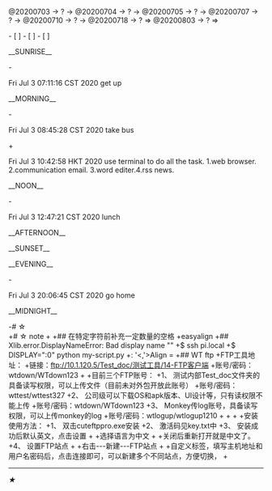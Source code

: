 <link rel="stylesheet"  type="text/css" href="s-activity.css"/>
<p class="todo">@20200703 → ? → @20200704 → ? → @20200705 → ? → @20200707 → ? → @20200710 → ? → @20200718 → ? ⇒ @20200803 → ? ⇒ </p>
- [ ]    
- [ ]    
- [ ]    
 <p class="tb">__SUNRISE__</p>
-<p class="ac">Fri Jul  3 07:11:16 CST 2020 get up</p>
 <p class="tb">__MORNING__</p>
-<p class="ac">Fri Jul  3 08:45:28 CST 2020 take bus</p>
+<p class="id">Fri Jul  3 10:42:58 HKT 2020 use terminal to do all the task. 1.web browser. 2.communication email. 3.word editer.4.rss news.</p>
 <p class="tb">__NOON__</p>
-<p class="ac">Fri Jul  3 12:47:21 CST 2020 lunch</p>
 <p class="tb">__AFTERNOON__</p>
 <p class="tb">__SUNSET__</p>
 <p class="tb">__EVENING__</p>
-<p class="ac">Fri Jul  3 20:06:45 CST 2020 go home</p>
 <p class="tb">__MIDNIGHT__</p>
 
-# ☆   
+# ☆ note 
+
+## 在特定字符前补充一定数量的空格
+easyalign
+## Xlib.error.DisplayNameError: Bad display name ""
+$ ssh pi.local
+$ DISPLAY=":0" python my-script.py
+: '<,'>Align =
+## WT ftp
+FTP工具地址：
+链接：ftp://10.1.120.5/Test_doc/测试工具/14-FTP客户端
+账号/密码：wtdown/WTdown123
+
+目前三个FTP账号：
+1、	测试内部Test_doc文件夹的具备读写权限，可以上传文件（目前未对外包开放此账号）
+账号/密码：wttest/wttest327
+2、	公司级可以下载OS和apk版本、UI设计等，只有读权限不能上传
+账号/密码：wtdown/WTdown123
+3、	Monkey传log账号，具备读写权限，可以上传monkey的log
+账号/密码：wtlogup/wtlogup1210
+
+
+
+安装使用方法：
+1、	双击cuteftppro.exe安装
+2、	激活码见key.txt中
+3、	安装成功后默认英文，点击设置
+
+选择语言为中文
+
+关闭后重新打开就是中文了。
+4、	设置FTP站点
+
+右击---新建---FTP站点
+
+自定义标签，填写主机地址和用户名密码后，点击连接即可，可以新建多个不同站点，方便切换，
+
 
 ---
 _★_
